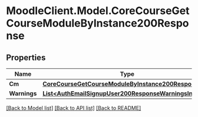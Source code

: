 # MoodleClient.Model.CoreCourseGetCourseModuleByInstance200Response

## Properties

Name | Type | Description | Notes
------------ | ------------- | ------------- | -------------
**Cm** | [**CoreCourseGetCourseModuleByInstance200ResponseCm**](CoreCourseGetCourseModuleByInstance200ResponseCm.md) |  | 
**Warnings** | [**List&lt;AuthEmailSignupUser200ResponseWarningsInner&gt;**](AuthEmailSignupUser200ResponseWarningsInner.md) |  | [optional] 

[[Back to Model list]](../README.md#documentation-for-models) [[Back to API list]](../README.md#documentation-for-api-endpoints) [[Back to README]](../README.md)

